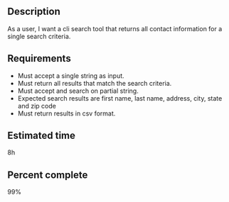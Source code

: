 Description
-----------
As a user, I want a cli search tool that returns all contact information for a single search criteria.

Requirements
------------

* Must accept a single string as input.
* Must return all results that match the search criteria.
* Must accept and search on partial string.
* Expected search results are first name, last name, address, city, state and zip code
* Must return results in csv format.

Estimated time
--------------
8h

Percent complete
----------------
99%